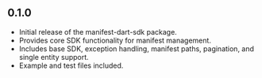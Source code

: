 ## 0.1.0

- Initial release of the manifest-dart-sdk package.
- Provides core SDK functionality for manifest management.
- Includes base SDK, exception handling, manifest paths, pagination, and single entity support.
- Example and test files included.
